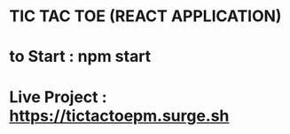 # TIC TAC TOE (REACT APPLICATION)

# to Start  : npm start

# Live Project : https://tictactoepm.surge.sh
